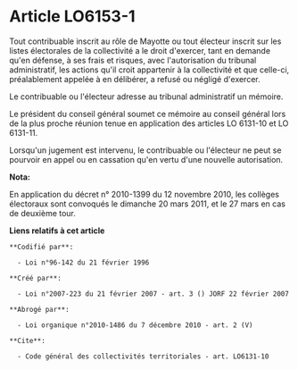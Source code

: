 # Article LO6153-1

Tout contribuable inscrit au rôle de Mayotte ou tout électeur inscrit sur les listes électorales de la collectivité a le
droit d'exercer, tant en demande qu'en défense, à ses frais et risques, avec l'autorisation du tribunal administratif, les
actions qu'il croit appartenir à la collectivité et que celle-ci, préalablement appelée à en délibérer, a refusé ou négligé
d'exercer. 

Le contribuable ou l'électeur adresse au tribunal administratif un mémoire. 

Le président du conseil général soumet ce mémoire au conseil général lors de la plus proche réunion tenue en application des
articles LO 6131-10 et LO 6131-11.

Lorsqu'un jugement est intervenu, le contribuable ou l'électeur ne peut se pourvoir en appel ou en cassation qu'en vertu
d'une nouvelle autorisation.

**Nota:**

En application du décret n° 2010-1399 du 12 novembre 2010, les collèges électoraux sont convoqués le dimanche 20 mars 2011,
et le 27 mars en cas de deuxième tour.

**Liens relatifs à cet article**

	**Codifié par**:

	  - Loi n°96-142 du 21 février 1996

	**Créé par**:

	  - Loi n°2007-223 du 21 février 2007 - art. 3 () JORF 22 février 2007

	**Abrogé par**:

	  - Loi organique n°2010-1486 du 7 décembre 2010 - art. 2 (V)

	**Cite**:

	  - Code général des collectivités territoriales - art. LO6131-10
